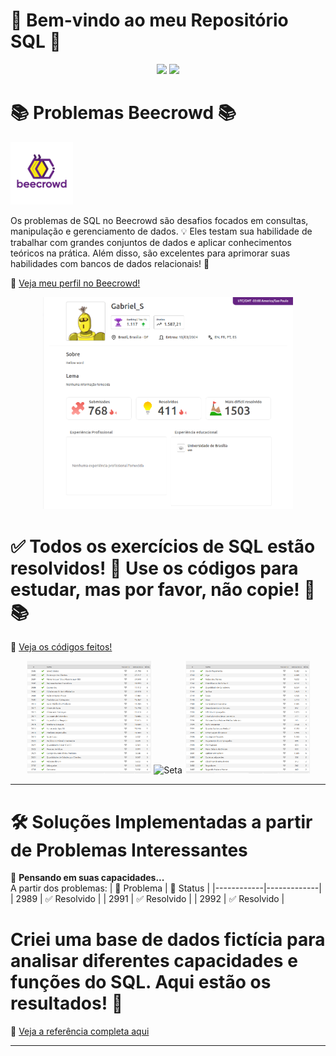 # 🎉 Bem-vindo ao meu Repositório SQL 🎉

<div align="center">
  <img src="https://img.shields.io/badge/postgres-%23316192.svg?style=for-the-badge&logo=postgresql&logoColor=white">
  <img src="https://img.shields.io/badge/mysql-%234479A1.svg?style=for-the-badge&logo=mysql&logoColor=white">
</div>

# 📚 Problemas Beecrowd 📚
<div align="left">
  <img src="Imagens/BEE.png" alt="Beecrowd" style="width:100px;">
</div>

Os problemas de SQL no Beecrowd são desafios focados em consultas, manipulação e gerenciamento de dados. 💡 Eles testam sua habilidade de trabalhar com grandes conjuntos de dados e aplicar conhecimentos teóricos na prática. Além disso, são excelentes para aprimorar suas habilidades com bancos de dados relacionais! 🚀

🔗 [Veja meu perfil no Beecrowd!](https://judge.beecrowd.com/pt/profile/980945) 

<div align="center">
  <img src="Imagens/Perfil.png" alt="Beecrowd" style="width:400px;">
</div>

# ✅ Todos os exercícios de SQL estão resolvidos! 📘 Use os códigos para estudar, mas por favor, não copie! 🙏📚
  🔗 [Veja os códigos feitos!]() 
<div align="center">
  <img src="Imagens/SQL1.png" alt="Beecrowd" style="width:200px;">
  <img src="https://img.icons8.com/ios/50/000000/long-arrow-right.png" alt="Seta" style="width:150px;">
  <img src="Imagens/SQL2.png" alt="Beecrowd" style="width:200px;">
</div>


---

# 🛠️ Soluções Implementadas a partir de Problemas Interessantes

💭 **Pensando em suas capacidades...**  
A partir dos problemas: 
| 📝 Problema | 📌 Status   |
|------------|-------------|
| 2989       | ✅ Resolvido |
| 2991       | ✅ Resolvido |
| 2992       | ✅ Resolvido |

# Criei uma base de dados fictícia para analisar diferentes capacidades e funções do SQL. Aqui estão os resultados! 🎯
🔗 [Veja a referência completa aqui](https://www.example.com)

---
